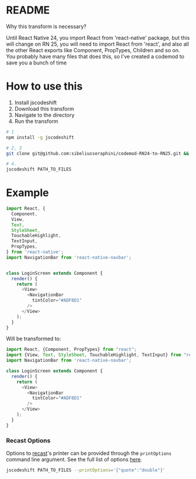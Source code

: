 # README

Why this transform is necessary?

Until React Native 24, you import React from 'react-native' package, but this will change on RN 25, you will need to import React from 'react', and also all the other React exports like Component, PropTypes, Children and so on.
You probably have many files that does this, so I've created a codemod to save you a bunch of time

# How to use this

1. Install jscodeshift
1. Download this transform
1. Navigate to the directory
1. Run the transform

```bash
# 1
npm install -g jscodeshift

# 2, 3
git clone git@github.com:sibeliusseraphini/codemod-RN24-to-RN25.git && cd codemod-RN24-to-RN25

# 4.
jscodeshift PATH_TO_FILES
```

# Example
```js
import React, {
  Component,
  View,
  Text,
  StyleSheet,
  TouchableHighlight,
  TextInput,
  PropTypes,
} from 'react-native';
import NavigationBar from 'react-native-navbar';


class LoginScreen extends Component {
  render() {
    return (
      <View>
        <NavigationBar
          tintColor="#ADF8D1"
        />
      </View>
    );
  }
}
```

Will be transformed to:
```js
import React, {Component, PropTypes} from "react";
import {View, Text, StyleSheet, TouchableHighlight, TextInput} from "react-native";
import NavigationBar from 'react-native-navbar';

class LoginScreen extends Component {
  render() {
    return (
      <View>
        <NavigationBar
          tintColor="#ADF8D1"
        />
      </View>
    );
  }
}
```

### Recast Options

Options to [recast](https://github.com/benjamn/recast)'s printer can be provided
through the `printOptions` command line argument. See the full list of options [here](https://github.com/benjamn/recast/blob/master/lib/options.js).

```sh
jscodeshift PATH_TO_FILES --printOptions='{"quote":"double"}'
```
